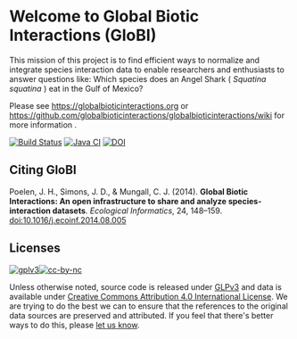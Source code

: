 Welcome to Global Biotic Interactions (GloBI)
======================================

This mission of this project is to find efficient ways to normalize and integrate species interaction data to enable researchers and enthusiasts to answer questions like: Which species does an Angel Shark ( _Squatina squatina_ ) eat in the Gulf of Mexico? 

Please see https://globalbioticinteractions.org or https://github.com/globalbioticinteractions/globalbioticinteractions/wiki for more information .

[![Build Status](https://travis-ci.com/globalbioticinteractions/globalbioticinteractions.png)](https://travis-ci.com/globalbioticinteractions/globalbioticinteractions) [![Java CI](https://github.com/globalbioticinteractions/globalbioticinteractions/workflows/Java%20CI/badge.svg)](https://github.com/globalbioticinteractions/globalbioticinteractions/actions?query=workflow%3A%22Java+CI%22) [![DOI](https://zenodo.org/badge/2478263.svg)](https://zenodo.org/badge/latestdoi/2478263) 

## Citing GloBI

Poelen, J. H., Simons, J. D., & Mungall, C. J. (2014). **Global Biotic Interactions: An open infrastructure to share and analyze species-interaction datasets**. *Ecological Informatics*, 24, 148–159. [doi:10.1016/j.ecoinf.2014.08.005](https://doi.org/10.1016/j.ecoinf.2014.08.005)

## Licenses
[![gplv3](https://www.gnu.org/graphics/gplv3-88x31.png)](https://www.gnu.org/licenses/gpl.html)[![cc-by-nc](https://i.creativecommons.org/l/by/4.0/88x31.png)](https://creativecommons.org/licenses/by/4.0/)

Unless otherwise noted, source code is released under [GLPv3](https://www.gnu.org/licenses/gpl.html) and data is available under [Creative Commons Attribution 4.0 International License](https://creativecommons.org/licenses/by/4.0/). We are trying to do the best we can to ensure that the references to the original data sources are preserved and attributed. If you feel that there's better ways to do this, please [let us know](https://github.com/globalbioticinteractions/globalbioticinteractions/issues/new).
